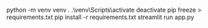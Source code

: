python -m venv venv
. .\venv\Scripts\activate
deactivate
pip freeze > requirements.txt
pip install -r requirements.txt
streamlit run app.py